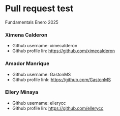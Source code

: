 # Pull request test

Fundamentals Enero 2025

### Ximena Calderon
- Github username: ximecalderon
- Github profile lin: https://github.com/ximecalderon

### Amador Manrique
- Github username: GastonMS
- Github profile link: https://github.com/GastonMS

### Ellery Minaya
- Github username: ellerycc
- Github profile lin: https://github.com/ellerycc

